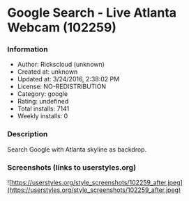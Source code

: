 # Google Search - Live Atlanta Webcam (102259)

### Information
- Author: Rickscloud (unknown)
- Created at: unknown
- Updated at: 3/24/2016, 2:38:02 PM
- License: NO-REDISTRIBUTION
- Category: google
- Rating: undefined
- Total installs: 7141
- Weekly installs: 0


### Description
Search Google with Atlanta skyline as backdrop.


### Screenshots (links to userstyles.org)
![https://userstyles.org/style_screenshots/102259_after.jpeg](https://userstyles.org/style_screenshots/102259_after.jpeg)


